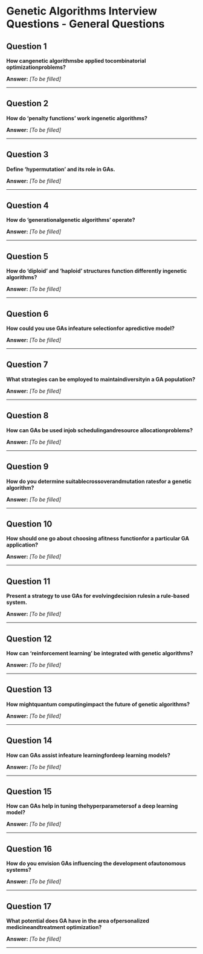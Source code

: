 # Genetic Algorithms Interview Questions - General Questions

## Question 1

**How cangenetic algorithmsbe applied tocombinatorial optimizationproblems?**

**Answer:** _[To be filled]_

---

## Question 2

**How do ‘penalty functions’ work ingenetic algorithms?**

**Answer:** _[To be filled]_

---

## Question 3

**Define ‘hypermutation’ and its role in GAs.**

**Answer:** _[To be filled]_

---

## Question 4

**How do ‘generationalgenetic algorithms’ operate?**

**Answer:** _[To be filled]_

---

## Question 5

**How do ‘diploid’ and ‘haploid’ structures function differently ingenetic algorithms?**

**Answer:** _[To be filled]_

---

## Question 6

**How could you use GAs infeature selectionfor apredictive model?**

**Answer:** _[To be filled]_

---

## Question 7

**What strategies can be employed to maintaindiversityin a GA population?**

**Answer:** _[To be filled]_

---

## Question 8

**How can GAs be used injob schedulingandresource allocationproblems?**

**Answer:** _[To be filled]_

---

## Question 9

**How do you determine suitablecrossoverandmutation ratesfor a genetic algorithm?**

**Answer:** _[To be filled]_

---

## Question 10

**How should one go about choosing afitness functionfor a particular GA application?**

**Answer:** _[To be filled]_

---

## Question 11

**Present a strategy to use GAs for evolvingdecision rulesin a rule-based system.**

**Answer:** _[To be filled]_

---

## Question 12

**How can ‘reinforcement learning’ be integrated with genetic algorithms?**

**Answer:** _[To be filled]_

---

## Question 13

**How mightquantum computingimpact the future of genetic algorithms?**

**Answer:** _[To be filled]_

---

## Question 14

**How can GAs assist infeature learningfordeep learning models?**

**Answer:** _[To be filled]_

---

## Question 15

**How can GAs help in tuning thehyperparametersof a deep learning model?**

**Answer:** _[To be filled]_

---

## Question 16

**How do you envision GAs influencing the development ofautonomous systems?**

**Answer:** _[To be filled]_

---

## Question 17

**What potential does GA have in the area ofpersonalized medicineandtreatment optimization?**

**Answer:** _[To be filled]_

---

